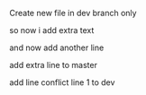 Create new file in dev branch only

so now i add extra text

and now add another line

add extra line to master 

add line conflict line 1 to dev
